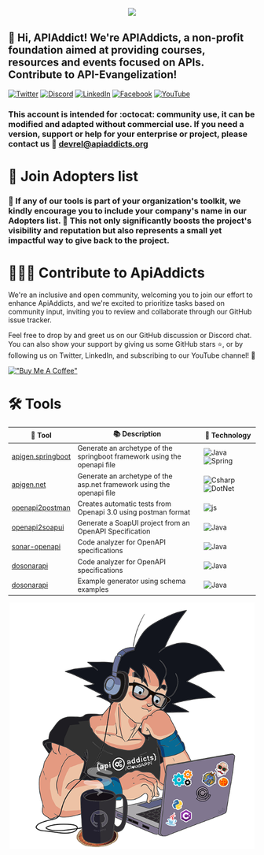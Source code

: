 <p align="center">
	<a href="https://apiaddicts.org/">
	  <img src="https://apiaddicts-web.s3.eu-west-1.amazonaws.com/wp-content/uploads/2022/03/17155736/cropped-APIAddicts-logotipo_rojo-2048x523.png" width = '700'>
	</a>
</p>

## 🖖 Hi, APIAddict! We're APIAddicts, a non-profit foundation aimed at providing courses, resources and events focused on APIs. Contribute to API-Evangelization!

[![Twitter](https://img.shields.io/badge/Twitter-%23000000.svg?style=for-the-badge&logo=x&logoColor=white)](https://twitter.com/APIAddicts) 
[![Discord](https://img.shields.io/badge/Discord-%235865F2.svg?style=for-the-badge&logo=discord&logoColor=white)](https://discord.gg/ZdbGqMBYy8)
[![LinkedIn](https://img.shields.io/badge/linkedin-%230077B5.svg?style=for-the-badge&logo=linkedin&logoColor=white)](https://www.linkedin.com/company/apiaddicts/)
[![Facebook](https://img.shields.io/badge/Facebook-%231877F2.svg?style=for-the-badge&logo=Facebook&logoColor=white)](https://www.facebook.com/apiaddicts)
[![YouTube](https://img.shields.io/badge/YouTube-%23FF0000.svg?style=for-the-badge&logo=YouTube&logoColor=white)](https://www.youtube.com/@APIAddictslmaoo)

### This account is intended for :octocat: **community** use, it can be modified and adapted without commercial use. If you need a version, support or help for your **enterprise** or project, please contact us 📧 devrel@apiaddicts.org

# 🙌 Join Adopters list 
### 📢 If any of our tools is part of your organization's toolkit, we kindly encourage you to include your company's name in our Adopters list. 🙏 This not only significantly boosts the project's visibility and reputation but also represents a small yet impactful way to give back to the project.

# 👩🏽‍💻  Contribute to ApiAddicts 

We're an inclusive and open community, welcoming you to join our effort to enhance ApiAddicts, and we're excited to prioritize tasks based on community input, inviting you to review and collaborate through our GitHub issue tracker.

Feel free to drop by and greet us on our GitHub discussion or Discord chat. You can also show your support by giving us some GitHub stars ⭐️, or by following us on Twitter, LinkedIn, and subscribing to our YouTube channel! 🚀

[!["Buy Me A Coffee"](https://www.buymeacoffee.com/assets/img/custom_images/orange_img.png)](https://www.buymeacoffee.com/apiaddicts)

# 🛠️ Tools

   | 🎁 Tool  | 📚 Description | 🤖 Technology |
|---|---|---|
| [apigen.springboot](https://github.com/apiaddicts/apigen.springboot/)  | Generate an archetype of the springboot framework using the openapi file | ![Java](https://img.shields.io/badge/java-437291.svg?style=flat&logo=openjdk&logoColor=white) ![Spring](https://img.shields.io/badge/spring-%236DB33F.svg?style=flat&logo=spring&logoColor=white) |
| [apigen.net](https://github.com/apiaddicts/apigen.net/)  | Generate an archetype of the asp.net framework using the openapi file | ![Csharp](https://img.shields.io/badge/csharp-239120.svg?style=flat&logo=csharp&logoColor=white) ![DotNet](https://img.shields.io/badge/asp.net-512BD4.svg?style=flat&logo=.net&logoColor=white)  |
| [openapi2postman](https://github.com/apiaddicts/openapi2postman)  | Creates automatic tests from Openapi 3.0 using postman format | ![js](https://img.shields.io/badge/javascript-F7DF1E.svg?style=flat&logo=javascript&logoColor=white) |
| [openapi2soapui](https://github.com/apiaddicts/openapi2soapui)  | Generate a SoapUI project from an OpenAPI Specification | ![Java](https://img.shields.io/badge/java-437291.svg?style=flat&logo=openjdk&logoColor=white) |
| [sonar-openapi](https://github.com/apiaddicts/sonar-openapi)  | Code analyzer for OpenAPI specifications | ![Java](https://img.shields.io/badge/java-437291.svg?style=flat&logo=openjdk&logoColor=white) |
| [dosonarapi](https://github.com/apiaddicts/dosonarapi)  | Code analyzer for OpenAPI specifications | ![Java](https://img.shields.io/badge/java-437291.svg?style=flat&logo=openjdk&logoColor=white) |
| [dosonarapi](https://github.com/apiaddicts/openapi-example-aggregator)  | Example generator using schema examples | ![Java](https://img.shields.io/badge/java-437291.svg?style=flat&logo=openjdk&logoColor=white) |



<p align="center">
	<a href="https://apiaddicts.org/">
	  <img src="https://github.com/danijerez/danijerez/raw/main/imgs/goku_dev.png" width = '500'>
	</a>
</p>
